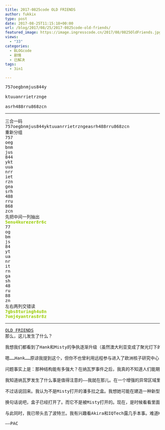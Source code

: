 ```yaml
---
title: 2017-0825code OLD FRIENDS
author: fukkix
type: post
date: 2017-08-25T11:15:18+00:00
url: /blog/2017/08/25/2017-0825code-old-friends/
featured_image: https://image.ingresscode.cn/2017/08/0825OldFriends.jpg?x-oss-process=image/resize,m_fill,w_700,h_220
views:
  - "33"
categories:
  - BLOGcode
  - 剧情
  - 已解决
tags:
  - 3in1

---
```

<pre>757oegbnmjus844y

ktuuanrrietrznge

asrh488rru868zcn<!--more--></pre>

* * *

<pre>三合一码
757oegbnmjus844yktuuanrrietrzngeasrh488rru868zcn
重新分组
757
oeg
bnm
jus
844
ykt
uua
nrr
iet
rzn
gea
srh
488
rru
868
zcn
先把中间一列抽出
<span style="color: #99cc00;"><strong>5enu4kurezer8r6c</strong></span>
77
og
bm
js
84
yt
ua
nr
it
rn
ga
sh
48
ru
88
zn
左右两列交错读
<span style="color: #99cc00;"><strong>7gbs8turingh4u8n</strong></span>
<span style="color: #99cc00;"><strong>7omj4yantras8r8z</strong></span></pre>

* * *

<pre><a href="http://investigate.ingress.com/2017/08/25/old-friends/">OLD FRIENDS</a>
那么，这儿发生了什么？

我想我们都看到了Hank和Misty的争执逐渐升级（虽然澳大利亚变成了聚光灯下的焦点看起来很有趣……Farlowe身上发生了什么呢？那就是另一个问题了。）要点是：尽管他们的Tiki会谈不太情愿，看上去Hank认为Misty通过远程参与正让她自己深陷危险水域。黑暗XM，外星智能和所有的那些事物就坐落在中心：她的记忆宫殿。

嗯……Hank……原谅我提到这个，但你不也曾利用远程参与进入了欧洲核子研究中心？直到现在我可以说，Misty正在做的是创建一个防御结构，而不是去自找麻烦……

问题事实上是：那种结构能有多强大？在纳瓦罗事件之后，我真的不知道人们能期待什么。

我知道纳瓦罗发生了什么事是值得注意的——我就在那儿。在一个增强的异常区域里（由许多惊人Portal和它们内部的Tecthulhu模块供能——包括受Misty影响的一个），奇怪的事情发生了，我们没预料到的事情。

不过话说回来。我认为不是Misty打开的潘多拉之盒。我想她可能在建造一种新型的盒子，用来捕获被Hank，或者我们所有人都有份释放出来的东西。我们曾经做的和一直在做的事情——Navarro, Aegis Nova, Obsidian, Abaddon, Darsana, Helios,还有Cassandra和Minotaur……你们能追溯这些到什么程度？我们可以继续……

换句话说吧，盒子已经打开了。而它不是被Misty打开的。现在，是时候看看里面有什么了。

与此同时，我已带头去了波特兰。我有兴趣看Akira和IQTech露几手本事。难道Hulong和Visur不应该在战略上觉得惊讶吗？事情会有趣起来。

——PAC</pre>